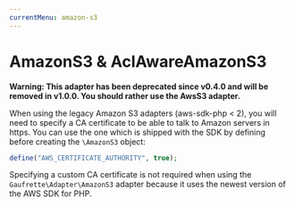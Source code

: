```yaml
---
currentMenu: amazon-s3
---
```


# AmazonS3 & AclAwareAmazonS3

**Warning: This adapter has been deprecated since v0.4.0 and will be removed in v1.0.0. You should rather use the AwsS3 adapter.**

When using the legacy Amazon S3 adapters (aws-sdk-php < 2), you will need to specify a CA
certificate to be able to talk to Amazon servers in https. You can use
the one which is shipped with the SDK by defining before creating the
``\AmazonS3`` object:

```php
define("AWS_CERTIFICATE_AUTHORITY", true);
```

Specifying a custom CA certificate is not required when using the
`Gaufrette\Adapter\AmazonS3` adapter because it uses the newest version of the
AWS SDK for PHP.
